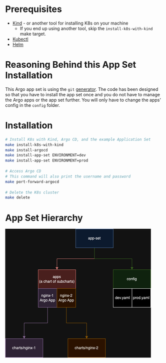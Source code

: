 # Prerequisites

- [Kind](https://kind.sigs.k8s.io/docs/user/quick-start#installation) - or another tool for installing K8s on your machine
  - If you end up using another tool, skip the `install-k8s-with-kind` make target.
- [Kubectl](https://kubernetes.io/docs/tasks/tools/#kubectl)
- [Helm](https://helm.sh/docs/intro/install/)

# Reasoning Behind this App Set Installation

This Argo app set is using the `git` [generator](https://argocd-applicationset.readthedocs.io/en/stable/Generators-Git/). The code has been designed so that you have to install the app set once and you do not have to manage the Argo apps or the app set further. You will only have to change the apps' config in the `config` folder.

# Installation

```bash
# Install K8s with Kind, Argo CD, and the example Application Set
make install-k8s-with-kind
make install-argocd
make install-app-set ENVIRONMENT=dev
make install-app-set ENVIRONMENT=prod

# Access Argo CD
# This command will also print the username and password
make port-forward-argocd

# Delete the K8s cluster
make delete
```

# App Set Hierarchy

![App Set Hierarchy](images/app-set.drawio.png)
